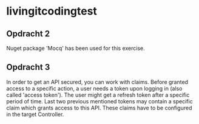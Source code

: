 # livingitcodingtest

Opdracht 2
----
Nuget package 'Mocq' has been used for this exercise.

Opdracht 3
----
In order to get an API secured, you can work with claims. Before granted access to a specific action, a user needs a token upon logging in (also called 'access token').
The user might get a refresh token after a specific period of time. Last two previous mentioned tokens may contain a specific claim which grants access to this API.
These claims have to be configured in the target Controller.
